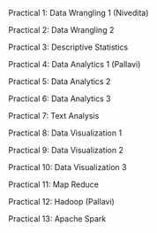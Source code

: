 Practical 1: Data Wrangling 1 (Nivedita)  

Practical 2: Data Wrangling 2

Practical 3: Descriptive Statistics

Practical 4: Data Analytics 1 (Pallavi)

Practical 5: Data Analytics 2

Practical 6: Data Analytics 3 

Practical 7: Text Analysis 

Practical 8: Data Visualization 1

Practical 9: Data Visualization 2

Practical 10: Data Visualization 3

Practical 11: Map Reduce

Practical 12: Hadoop (Pallavi)

Practical 13: Apache Spark 
